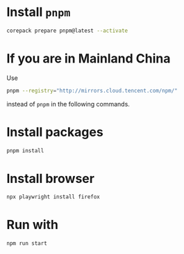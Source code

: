 # Install `pnpm`
```sh
corepack prepare pnpm@latest --activate
```

# If you are in Mainland China
Use
```sh
pnpm --registry="http://mirrors.cloud.tencent.com/npm/"
```
instead of `pnpm` in the following commands.

# Install packages
```sh
pnpm install
```

# Install browser
```sh
npx playwright install firefox
```

# Run with
```sh
npm run start
```
